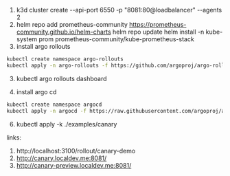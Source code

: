 1. k3d cluster create --api-port 6550 -p "8081:80@loadbalancer" --agents 2
2. helm repo add prometheus-community https://prometheus-community.github.io/helm-charts
   helm repo update
   helm install -n kube-system prom prometheus-community/kube-prometheus-stack
3. install argo rollouts
```bash
kubectl create namespace argo-rollouts
kubectl apply -n argo-rollouts -f https://github.com/argoproj/argo-rollouts/releases/latest/download/install.yaml
```
3. kubectl argo rollouts dashboard

4. install argo cd
```bash
kubectl create namespace argocd
kubectl apply -n argocd -f https://raw.githubusercontent.com/argoproj/argo-cd/stable/manifests/install.yaml
```

6. kubectl apply -k ./examples/canary





links:
1. http://localhost:3100/rollout/canary-demo
2. http://canary.localdev.me:8081/
3. http://canary-preview.localdev.me:8081/